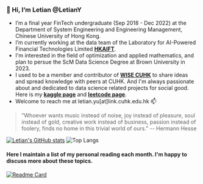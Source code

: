 ### 👋 Hi, I’m **Letian** @LetianY
- I’m a final year FinTech undergraduate (Sep 2018 - Dec 2022) at the Department of System Engineering and Engineering Management, Chinese University of Hong Kong.
- I’m currently working at the data team of the Laboratory for AI-Powered Financial Technologies Limited **[HKAIFT](http://hkaift.com/)**.
- I'm interested in the field of optimization and applied mathematics, and plan to persue the ScM Data Science Degree at Brown University in 2023.
- I used to be a member and contributor of **[WISE CUHK](http://wiselug.com/)** to share ideas and spread knowledge with peers at CUHK. And I'm always passionate about and dedicated to data science related projects for social good. Here is my **[kaggle page](https://www.kaggle.com/letianyu)** and **[leetcode page](https://leetcode.com/DawnEureka/)**.
- Welcome to reach me at letian.yu[at]link.cuhk.edu.hk 📫 

> "Whoever wants music instead of noise, joy instead of pleasure, soul instead of gold, creative work instead of business, passion instead of foolery, finds no home in this trivial world of ours." -- Hermann Hesse

[![Letian's GitHub stats](https://github-readme-stats.vercel.app/api?username=LetianY&theme=dark&count_private=true&show_icons=true&include_all_commits=true&hide=contribs,issues)](https://github.com/LetianY/github-readme-stats)
![Top Langs](https://github-readme-stats.vercel.app/api/top-langs/?username=LetianY&theme=graywhite&layout=compact)

#### Here I maintain a list of my personal reading each month. I'm happy to discuss more about these topics.
[![Readme Card](https://github-readme-stats.vercel.app/api/pin/?username=LetianY&repo=reading-list)](https://github.com/LetianY/reading-list)

<!---
LetianY/LetianY is a ✨ special ✨ repository because its `README.md` (this file) appears on your GitHub profile.
You can click the Preview link to take a look at your changes.
--->
